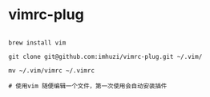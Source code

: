 # vimrc-plug

```shell

brew install vim

git clone git@github.com:imhuzi/vimrc-plug.git ~/.vim/

mv ~/.vim/vimrc ~/.vimrc

# 使用vim 随便编辑一个文件，第一次使用会自动安装插件

```
